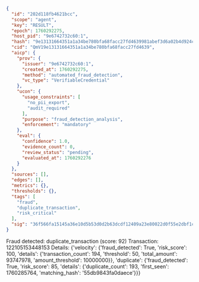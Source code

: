 ```json
{
  "id": "202d118fb4621bcc",
  "scope": "agent",
  "key": "RESULT",
  "epoch": 1760292275,
  "host_pid": "9e6742732c60:1",
  "hash": "9e13131664351a1a34be780bfa68facc27fd4639981abef3d6a02b4d924c5117",
  "cid": "QmV19e13131664351a1a34be780bfa68facc27fd4639",
  "aicp": {
    "prov": {
      "issuer": "9e6742732c60:1",
      "created_at": 1760292275,
      "method": "automated_fraud_detection",
      "vc_type": "VerifiableCredential"
    },
    "ucon": {
      "usage_constraints": [
        "no_pii_export",
        "audit_required"
      ],
      "purpose": "fraud_detection_analysis",
      "enforcement": "mandatory"
    },
    "eval": {
      "confidence": 1.0,
      "evidence_count": 0,
      "review_status": "pending",
      "evaluated_at": 1760292276
    }
  },
  "sources": [],
  "edges": [],
  "metrics": {},
  "thresholds": {},
  "tags": [
    "fraud",
    "duplicate_transaction",
    "risk_critical"
  ],
  "sig": "36f566fa15145a36e10d5b53d0d2b63dcdf12409a23e80022d0f55e2dbf1c64e"
}
```

Fraud detected: duplicate_transaction (score: 92)
Transaction: 122105153448153
Details: {'velocity': {'fraud_detected': True, 'risk_score': 100, 'details': {'transaction_count': 194, 'threshold': 50, 'total_amount': 93747978, 'amount_threshold': 10000000}}, 'duplicate': {'fraud_detected': True, 'risk_score': 85, 'details': {'duplicate_count': 193, 'first_seen': 1760285764, 'matching_hash': '55db9843fa0daece'}}}
